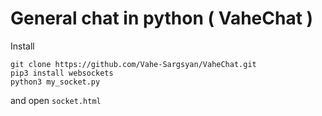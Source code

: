 # General chat in python ( VaheChat )




Install
```
git clone https://github.com/Vahe-Sargsyan/VaheChat.git
pip3 install websockets
python3 my_socket.py
```

and open ```socket.html```


